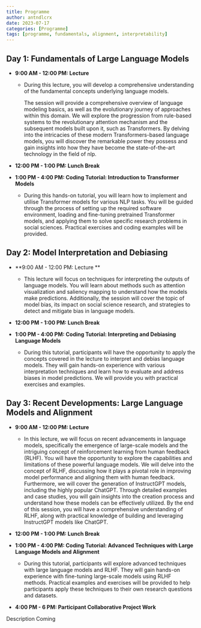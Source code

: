 ```yaml
---
title: Programme
author: antndlcrx
date: 2023-07-17
categories: [Programme]
tags: [programme, fundamentals, alignment, interpretability]
---
```



## **Day 1: Fundamentals of Large Language Models**

- **9:00 AM - 12:00 PM: Lecture**

   + During this lecture, you will develop a comprehensive understanding of the fundamental concepts underlying language models. 
  
      The session will provide a comprehensive overview of language modeling basics, as well as the evolutionary journey of
      approaches within this domain. We will explore the progression from rule-based systems to
      the revolutionary attention mechanism and the subsequent models built upon it, such as
      Transformers. By delving into the intricacies of these modern Transformers-based language
      models, you  will discover the remarkable power they possess and gain insights into
      how they have become the state-of-the-art technology in the field of nlp.

- **12:00 PM - 1:00 PM: Lunch Break**

- **1:00 PM - 4:00 PM: Coding Tutorial: Introduction to Transformer Models**

  + During this hands-on tutorial, you will learn how to implement and utilise
    Transformer models for various NLP tasks. You will be guided through the process of setting
    up the required software environment, loading and fine-tuning pretrained Transformer
    models, and applying them to solve specific research problems in social sciences. Practical
    exercises and coding examples will be provided.

## **Day 2: Model Interpretation and Debiasing**

- **9:00 AM - 12:00 PM: Lecture **

    + This lecture will focus on techniques for interpreting the outputs of language models.
    You will learn about methods such as attention visualization and saliency mapping to
    understand how the models make predictions. Additionally, the session will cover the topic
    of model bias, its impact on social science research, and strategies to detect and mitigate
    bias in language models.

- **12:00 PM - 1:00 PM: Lunch Break**

- **1:00 PM - 4:00 PM: Coding Tutorial: Interpreting and Debiasing Language Models**

    + During this tutorial, participants will have the opportunity to apply the concepts covered in
    the lecture to interpret and debias language models. They will gain hands-on experience
    with various interpretation techniques and learn how to evaluate and address biases in
    model predictions. We will provide you with practical exercises and examples.

## **Day 3: Recent Developments: Large Language Models and Alignment**

- **9:00 AM - 12:00 PM: Lecture**

    + In this lecture, we will focus on recent advancements in language models, specifically the
    emergence of large-scale models and the intriguing concept of reinforcement learning from
    human feedback (RLHF). You will have the opportunity to explore the capabilities
    and limitations of these powerful language models. We will delve into the concept of RLHF,
    discussing how it plays a pivotal role in improving model performance and aligning them
    with human feedback. Furthermore, we will cover the generation of InstructGPT models,
    including the highly popular ChatGPT. Through detailed examples and case studies,
    you will gain insights into the creation process and understand how these models
    can be effectively utilized. By the end of this session, you will have a comprehensive
    understanding of RLHF, along with practical knowledge of building and leveraging
    InstructGPT models like ChatGPT.

- **12:00 PM - 1:00 PM: Lunch Break**

- **1:00 PM - 4:00 PM: Coding Tutorial: Advanced Techniques with Large Language Models and
Alignment**

     + During this tutorial, participants will explore advanced techniques with large language
    models and RLHF. They will gain hands-on experience with fine-tuning large-scale models
    using RLHF methods. Practical examples and exercises will be provided to help participants
    apply these techniques to their own research questions and datasets.

 - **4:00 PM - 6 PM: Participant Collaborative Project Work**

Description Coming 
